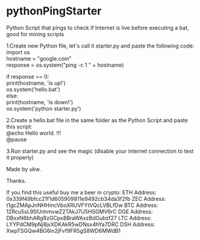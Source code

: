 # pythonPingStarter  
Python Script that pings to check if Internet is live before executing a bat, good for mining scripts  
  
  
1.Create new Python file, let's call it starter.py and paste the following code:  
import os  
hostname = "google.com"  
response = os.system("ping -c 1 " + hostname)  
  
if response == 0:  
  print(hostname, 'is up!')  
  os.system('hello.bat')  
else:  
  print(hostname, 'is down!')  
  os.system('python starter.py')  
    
2.Create a hello.bat file in the same folder as the Python Script and paste this script:  
@echo Hello world. !!!  
@pause  
  
  
3.Run starter.py and see the magic (disable your internet connection to test it properly)  
  
  
Made by ukw.  
  
Thanks. 
 
If you find this useful buy me a beer in crypto: 
ETH Address: 0x339f49bfcc21f1d605909811e9492cb34da3f2fb 
ZEC Address: t1gcZMApJnNHHmcVboXRUVFYtVQcLVBLfDw 
BTC Address: 12Rcu5sL95fJnhmvwZ2TAkJ7U5HSGMV6rC 
DGE Address: DBxxN6bhARgRzGCpx8BraWAxzBdGubzf27 
LTC Address: LYYPdCM9pNj8jxXDKAkR5wDNsx4hYa7DRC 
DSH Address: XwpTSGQw4BG6in2jFvf9FR5gS8WD6MWdB1 
